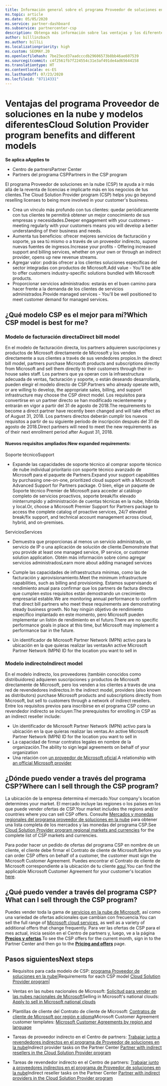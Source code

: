 ```yaml
---
title: Información general sobre el programa Proveedor de soluciones en la nube
ms.topic: article
ms.date: 05/05/2020
ms.service: partner-dashboard
ms.subservice: partnercenter-csp
description: Obtenga más información sobre las ventajas y los diferentes modelos del programa Proveedor de soluciones en la nube para ayudar a su empresa a crecer con nuevos clientes y nuevos conocimientos.
author: billlinzbach
ms.author: billLi
ms.localizationpriority: high
ms.custom: SEOMAY.20
ms.openlocfilehash: 7be23ecd37aadcccdb29606573b8bb46ae607539
ms.sourcegitcommit: c4f2561fb7f224554c31e3af491de4ad65644158
ms.translationtype: HT
ms.contentlocale: es-ES
ms.lasthandoff: 07/23/2020
ms.locfileid: "87114331"
---
```

# <a name="cloud-solution-provider-program-benefits-and-different-models"></a><span data-ttu-id="371b5-103">Ventajas del programa Proveedor de soluciones en la nube y modelos diferentes</span><span class="sxs-lookup"><span data-stu-id="371b5-103">Cloud Solution Provider program benefits and different models</span></span>

<span data-ttu-id="371b5-104">**Se aplica a**</span><span class="sxs-lookup"><span data-stu-id="371b5-104">**Applies to**</span></span>

- <span data-ttu-id="371b5-105">Centro de partners</span><span class="sxs-lookup"><span data-stu-id="371b5-105">Partner Center</span></span>
- <span data-ttu-id="371b5-106">Partners del programa CSP</span><span class="sxs-lookup"><span data-stu-id="371b5-106">Partners in the CSP program</span></span>

<span data-ttu-id="371b5-107">El programa Proveedor de soluciones en la nube (CSP) te ayuda a ir más allá de la reventa de licencias e implicarte más en los negocios de tus clientes.</span><span class="sxs-lookup"><span data-stu-id="371b5-107">The Cloud Solution Provider program (CSP) helps you go beyond reselling licenses to being more involved in your customer's business.</span></span>

- <span data-ttu-id="371b5-108">Crea un vínculo más profundo con tus clientes: quedar periódicamente con tus clientes te permitirá obtener un mejor conocimiento de sus empresas y necesidades.</span><span class="sxs-lookup"><span data-stu-id="371b5-108">Deeper engagement with your customers - meeting regularly with your customers means you will develop a better understanding of their business and needs.</span></span>
- <span data-ttu-id="371b5-109">Aumenta tus beneficios: ofrecer mejores servicios de facturación y soporte, ya sea tú mismo o a través de un proveedor indirecto, supone nuevas fuentes de ingresos.</span><span class="sxs-lookup"><span data-stu-id="371b5-109">Increase your profits - Offering increased support and billing services, whether on your own or through an indirect provider, opens up new revenue streams.</span></span>  
- <span data-ttu-id="371b5-110">Agregar valor: podrás ofrecer a los clientes soluciones específicas del sector integradas con productos de Microsoft.</span><span class="sxs-lookup"><span data-stu-id="371b5-110">Add value - You'll be able to offer customers industry-specific solutions bundled with Microsoft products.</span></span>
- <span data-ttu-id="371b5-111">Proporcionar servicios administrados: estarás en el buen camino para hacer frente a la demanda de los clientes de servicios administrados.</span><span class="sxs-lookup"><span data-stu-id="371b5-111">Provide managed services - You'll be well positioned to meet customer demand for managed services.</span></span> 

## <a name="which-csp-model-is-best-for-me"></a><span data-ttu-id="371b5-112">¿Qué modelo CSP es el mejor para mí?</span><span class="sxs-lookup"><span data-stu-id="371b5-112">Which CSP model is best for me?</span></span>

### <a name="direct-bill-model"></a><span data-ttu-id="371b5-113">Modelo de facturación directa</span><span class="sxs-lookup"><span data-stu-id="371b5-113">Direct bill model</span></span>

 <span data-ttu-id="371b5-114">En el modelo de facturación directa, los partners adquieren suscripciones y productos de Microsoft directamente de Microsoft y los venden directamente a sus clientes a través de sus vendedores propios.</span><span class="sxs-lookup"><span data-stu-id="371b5-114">In the direct bill model, partners purchase Microsoft products and subscriptions directly from Microsoft and sell them directly to their customers through their in-house sales staff.</span></span> <span data-ttu-id="371b5-115">Los partners que ya operan con la infraestructura adecuada de ventas, facturación y soporte, o están deseando desarrollarla, pueden elegir el modelo directo de CSP.</span><span class="sxs-lookup"><span data-stu-id="371b5-115">Partners who already operate with, or are willing to develop, the appropriate sales, billing, and support infrastructure may choose the CSP direct model.</span></span> <span data-ttu-id="371b5-116">Los requisitos para convertirse en un partner directo se han modificado recientemente y entrarán en vigor a partir del 31 de agosto de 2018.</span><span class="sxs-lookup"><span data-stu-id="371b5-116">The requirements to become a direct partner have recently been changed and will take effect as of August 31, 2018.</span></span> <span data-ttu-id="371b5-117">Los partners directos deberán cumplir los nuevos requisitos a partir de su siguiente período de inscripción después del 31 de agosto de 2018.</span><span class="sxs-lookup"><span data-stu-id="371b5-117">Direct partners will need to meet the new requirements as of their next enrollment period after August 31, 2018.</span></span>

#### <a name="new-expanded-requirements"></a><span data-ttu-id="371b5-118">Nuevos requisitos ampliados:</span><span class="sxs-lookup"><span data-stu-id="371b5-118">New expanded requirements:</span></span>

<span data-ttu-id="371b5-119">Soporte técnico</span><span class="sxs-lookup"><span data-stu-id="371b5-119">Support</span></span>

- <span data-ttu-id="371b5-120">Expande las capacidades de soporte técnico al comprar soporte técnico de nube individual prioritario con soporte técnico avanzado de Microsoft para el paquete de Partners.</span><span class="sxs-lookup"><span data-stu-id="371b5-120">Expand your support capabilities by purchasing one-on-one, prioritized cloud support with a Microsoft Advanced Support for Partners package.</span></span> <span data-ttu-id="371b5-121">O bien, elige un paquete de Soporte técnico Premier de Microsoft para acceder al catálogo completo de servicios proactivos, soporte break/fix elevado ininterrumpido y administración de cuentas técnicas en la nube, híbrida y local.</span><span class="sxs-lookup"><span data-stu-id="371b5-121">Or, choose a Microsoft Premier Support for Partners package to access the complete catalog of proactive services, 24/7 elevated break/fix support, and technical account management across cloud, hybrid, and on-premises.</span></span>

<span data-ttu-id="371b5-122">Servicios</span><span class="sxs-lookup"><span data-stu-id="371b5-122">Services</span></span>

- <span data-ttu-id="371b5-123">Demuestra que proporcionas al menos un servicio administrado, un servicio de IP o una aplicación de solución de cliente.</span><span class="sxs-lookup"><span data-stu-id="371b5-123">Demonstrate that you provide at least one managed service, IP service, or customer solution application.</span></span> <span data-ttu-id="371b5-124">Obtén más información sobre cómo agregar servicios administrados</span><span class="sxs-lookup"><span data-stu-id="371b5-124">Learn more about adding managed services</span></span>

- <span data-ttu-id="371b5-125">Cumple las capacidades de infraestructura mínimas, como las de facturación y aprovisionamiento.</span><span class="sxs-lookup"><span data-stu-id="371b5-125">Meet the minimum infrastructure capabilities, such as billing and provisioning.</span></span>
<span data-ttu-id="371b5-126">Estamos supervisando el rendimiento anual para confirmar que los partners de factura directa que cumplen estos requisitos están demostrando un crecimiento empresarial estable.</span><span class="sxs-lookup"><span data-stu-id="371b5-126">We are monitoring annual performance to confirm that direct bill partners who meet these requirements are demonstrating steady business growth.</span></span> <span data-ttu-id="371b5-127">No hay ningún objetivo de rendimiento específico implantado en este momento, pero Microsoft pueden implementar un listón de rendimiento en el futuro.</span><span class="sxs-lookup"><span data-stu-id="371b5-127">There are no specific performance goals in place at this time, but Microsoft may implement a performance bar in the future.</span></span>

- <span data-ttu-id="371b5-128">Un identificador de Microsoft Partner Network (MPN) activo para la ubicación en la que quieras realizar las ventas</span><span class="sxs-lookup"><span data-stu-id="371b5-128">An active Microsoft Partner Network (MPN) ID for the location you want to sell in</span></span>

### <a name="indirect-model"></a><span data-ttu-id="371b5-129">Modelo indirecto</span><span class="sxs-lookup"><span data-stu-id="371b5-129">Indirect model</span></span>

<span data-ttu-id="371b5-130">En el modelo indirecto, los proveedores (también conocidos como distribuidores) adquieren suscripciones y productos de Microsoft directamente de Microsoft, pero los venden a los clientes a través de una red de revendedores indirectos.</span><span class="sxs-lookup"><span data-stu-id="371b5-130">In the indirect model, providers (also known as distributors) purchase Microsoft products and subscriptions directly from Microsoft, but sell to customers through a network of indirect resellers.</span></span> <span data-ttu-id="371b5-131">Entre los requisitos previos para inscribirse en el programa CSP como un revendedor indirecto se incluyen:</span><span class="sxs-lookup"><span data-stu-id="371b5-131">The prerequisites for enrolling in CSP as an indirect reseller include:</span></span>

- <span data-ttu-id="371b5-132">Un identificador de Microsoft Partner Network (MPN) activo para la ubicación en la que quieras realizar las ventas.</span><span class="sxs-lookup"><span data-stu-id="371b5-132">An active Microsoft Partner Network (MPN) ID for the location you want to sell in</span></span>
- <span data-ttu-id="371b5-133">La capacidad de firmar contratos legales en nombre de la organización.</span><span class="sxs-lookup"><span data-stu-id="371b5-133">The ability to sign legal agreements on behalf of your organization</span></span>
- <span data-ttu-id="371b5-134">Una relación con [un proveedor de Microsoft oficial](https://partnercenter.microsoft.com/partner/find-a-provider).</span><span class="sxs-lookup"><span data-stu-id="371b5-134">A relationship with [an official Microsoft provider](https://partnercenter.microsoft.com/partner/find-a-provider)</span></span>

## <a name="where-can-i-sell-through-the-csp-program"></a><span data-ttu-id="371b5-135">¿Dónde puedo vender a través del programa CSP?</span><span class="sxs-lookup"><span data-stu-id="371b5-135">Where can I sell through the CSP program?</span></span>

<span data-ttu-id="371b5-136">La ubicación de la empresa determina el mercado.</span><span class="sxs-lookup"><span data-stu-id="371b5-136">Your company's location determines your market.</span></span> <span data-ttu-id="371b5-137">El mercado incluye las regiones o los países en los que puede vender ofertas de CSP.</span><span class="sxs-lookup"><span data-stu-id="371b5-137">Your market includes the regions and/or countries where you can sell CSP offers.</span></span> <span data-ttu-id="371b5-138">Consulte [Mercados y monedas regionales del programa proveedor de soluciones en la nube](regional-authorization-overview.md) para obtener una lista completa de los mercados y las monedas del programa CSP.</span><span class="sxs-lookup"><span data-stu-id="371b5-138">See [Cloud Solution Provider program regional markets and currencies](regional-authorization-overview.md) for the complete list of CSP markets and currencies.</span></span>

<span data-ttu-id="371b5-139">Para poder hacer un pedido de ofertas del programa CSP en nombre de un cliente, el cliente debe firmar el Contrato de cliente de Microsoft.</span><span class="sxs-lookup"><span data-stu-id="371b5-139">Before you can order CSP offers on behalf of a customer, the customer must sign the Microsoft Customer Agreement.</span></span> <span data-ttu-id="371b5-140">Puedes encontrar el Contrato de cliente de Microsoft correspondiente a la ubicación de tu cliente [aquí](agreements.md).</span><span class="sxs-lookup"><span data-stu-id="371b5-140">You can find the applicable Microsoft Customer Agreement for your customer's location [here](agreements.md).</span></span>  

## <a name="what-can-i-sell-through-the-csp-program"></a><span data-ttu-id="371b5-141">¿Qué puedo vender a través del programa CSP?</span><span class="sxs-lookup"><span data-stu-id="371b5-141">What can I sell through the CSP program?</span></span>

<span data-ttu-id="371b5-142">Puedes vender toda la gama de [servicios en la nube de Microsoft](https://partner.microsoft.com/cloud-solution-provider/products-and-services), así como una variedad de ofertas adicionales que cambian con frecuencia.</span><span class="sxs-lookup"><span data-stu-id="371b5-142">You can sell the full range of [Microsoft cloud services](https://partner.microsoft.com/cloud-solution-provider/products-and-services), as well as a variety of additional offers that change frequently.</span></span> <span data-ttu-id="371b5-143">Para ver las ofertas de CSP para el mes actual, inicia sesión en el Centro de partners y, luego, ve a la página [**Precios y ofertas**](https://partnercenter.microsoft.com/pcv/sales).</span><span class="sxs-lookup"><span data-stu-id="371b5-143">To see the CSP offers for the current month, sign in to the Partner Center and then go to the [**Pricing and offers**](https://partnercenter.microsoft.com/pcv/sales) page.</span></span>

## <a name="next-steps"></a><span data-ttu-id="371b5-144">Pasos siguientes</span><span class="sxs-lookup"><span data-stu-id="371b5-144">Next steps</span></span>

- <span data-ttu-id="371b5-145">Requisitos para cada modelo de CSP: [programa Proveedor de soluciones en la nube](https://partnercenter.microsoft.com/partner/cloud-solution-provider)|</span><span class="sxs-lookup"><span data-stu-id="371b5-145">Requirements for each CSP model [Cloud Solution Provider program](https://partnercenter.microsoft.com/partner/cloud-solution-provider)|</span></span>

- <span data-ttu-id="371b5-146">Ventas en las nubes nacionales de Microsoft: [Solicitud para vender en las nubes nacionales de Microsoft](csp-national-clouds-overview.md)</span><span class="sxs-lookup"><span data-stu-id="371b5-146">Selling in Microsoft's national clouds: [Apply to sell in Microsoft national clouds](csp-national-clouds-overview.md)</span></span>

- <span data-ttu-id="371b5-147">Plantillas de cliente del Contrato de cliente de Microsoft: [Contratos de cliente de Microsoft por región e idioma](agreements.md)</span><span class="sxs-lookup"><span data-stu-id="371b5-147">Microsoft Customer Agreement customer templates: [Microsoft Customer Agreements by region and language](agreements.md)</span></span>

- <span data-ttu-id="371b5-148">Tareas de proveedor indirecto en el Centro de partners: [Trabajar junto a revendedores indirectos en el programa de Proveedor de soluciones en la nube](indirect-provider-tasks-in-partner-center.md)</span><span class="sxs-lookup"><span data-stu-id="371b5-148">Indirect provider tasks on the Partner Center [Partner with indirect resellers in the Cloud Solution Provider program](indirect-provider-tasks-in-partner-center.md)</span></span>

- <span data-ttu-id="371b5-149">Tareas de revendedor indirecto en el Centro de partners: [Trabajar junto a proveedores indirectos en el programa de Proveedor de soluciones en la nube](indirect-reseller-tasks-in-partner-center.md)</span><span class="sxs-lookup"><span data-stu-id="371b5-149">Indirect reseller tasks on the Partner Center [Partner with indirect providers in the Cloud Solution Provider program](indirect-reseller-tasks-in-partner-center.md)</span></span>
